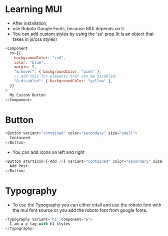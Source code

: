 # Learning MUI

- After installation,
- use Roboto Google Fonts, because MUI depends on it.
- You can add custom styles by using the 'sx' prop.(it is an object that takes in js/css styles)

```js
<Component
  sx={{
    backgroundColor: "red",
    color: "blue",
    margin: 5,
    "&:hover": { backgroundColor: "pink" },
    // Add this for elements that can be disabled:
    "&:disabled": { backgroundColor: "yellow" },
  }}
>
  My Custom Button
</Component>
```

# Button

```js
<Button variant="contained" color="secondary" size="small">
  Contained
</Button>
```

- You can add icons on left and right

```js
<Button startIcon={<Add />} variant="contained" color="secondary" size="small">
  Add Post
</Button>
```

# Typography

- To use the Typography you can either intall and use the roboto font with the mui font source or you add the roboto font from google fonts.

```js
<Typography variant="h1" component="p">
  I am a p tag with h1 styles
</Typography>
```
